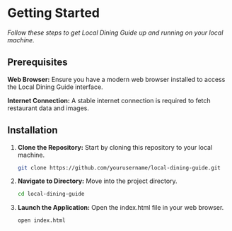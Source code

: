 # Getting Started
*Follow these steps to get Local Dining Guide up and running on your local machine.*
## Prerequisites

**Web Browser:** Ensure you have a modern web browser installed to access the Local Dining
Guide interface.

**Internet Connection:** A stable internet connection is required to fetch restaurant data and
images.

## Installation
1. **Clone the Repository:** Start by cloning this repository to your local machine.

   ```bash
   git clone https://github.com/yourusername/local-dining-guide.git
   ```


2. **Navigate to Directory:** Move into the project directory.

    ```bash
    cd local-dining-guide
    ```
3. **Launch the Application:** Open the index.html file in your web browser.
    ```bash
    open index.html
    ```